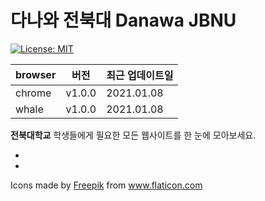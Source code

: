 # 다나와 전북대 Danawa JBNU

[![License: MIT](https://camo.githubusercontent.com/78f47a09877ba9d28da1887a93e5c3bc2efb309c1e910eb21135becd2998238a/68747470733a2f2f696d672e736869656c64732e696f2f62616467652f4c6963656e73652d4d49542d79656c6c6f772e737667)](https://opensource.org/licenses/MIT)

| browser | 버전   | 최근 업데이트일 |
| ------- | ------ | --------------- |
| chrome  | v1.0.0 | 2021.01.08      |
| whale   | v1.0.0 | 2021.01.08      |

**전북대학교** 학생들에게 필요한 모든 웹사이트를 한 눈에 모아보세요.

- 
- 



<div>Icons made by <a href="https://www.flaticon.com/authors/freepik" title="Freepik">Freepik</a> from <a href="https://www.flaticon.com/" title="Flaticon">www.flaticon.com</a></div>